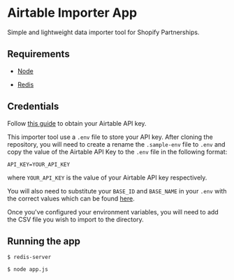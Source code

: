 # Airtable Importer App

Simple and lightweight data importer tool for Shopify Partnerships.

## Requirements

* [Node](https://nodejs.org/en/)

* [Redis](https://redis.io/)

## Credentials

Follow [this guide](https://support.airtable.com/hc/en-us/articles/219046777-How-do-I-get-my-API-key-) to obtain your Airtable API key.

This importer tool use a `.env` file to store your API key. After cloning the repository, you will need to create a rename the `.sample-env` file to `.env` and copy the value of the Airtable API Key to the `.env` file in the following format:

```
API_KEY=YOUR_API_KEY
```

where `YOUR_API_KEY` is the value of your Airtable API key respectively.


You will also need to substitute your `BASE_ID` and `BASE_NAME` in your `.env` with the correct values which can be found [here](http://help.grow.com/connecting-your-data/airtable/airtable-setup-and-finding-your-base-id-and-base-name).

Once you've configured your environment variables, you will need to add the CSV file you wish to import to the directory.

## Running the app

`$ redis-server`

`$ node app.js`
